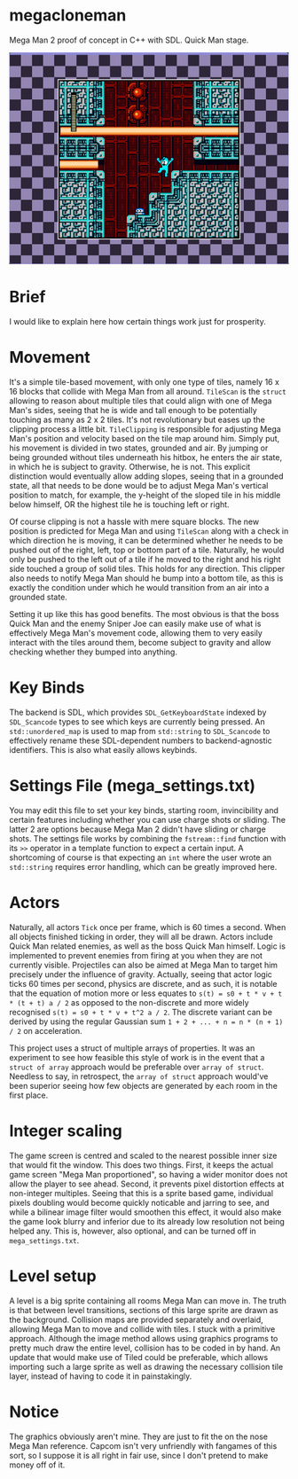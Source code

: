 # megacloneman
Mega Man 2 proof of concept in C++ with SDL. Quick Man stage.

![You're quick, man!](preview_a.png?raw=true "You're quick, man!")

# Brief
I would like to explain here how certain things work just for prosperity.

# Movement
It's a simple tile-based movement, with only one type of tiles, namely 16 x 16 blocks that collide with Mega Man from all around. `TileScan` is the `struct` allowing to reason about multiple tiles that could align with one of Mega Man's sides, seeing that he is wide and tall enough to be potentially touching as many as 2 x 2 tiles. It's not revolutionary but eases up the clipping process a little bit. `TileClipping` is responsible for adjusting Mega Man's position and velocity based on the tile map around him. Simply put, his movement is divided in two states, grounded and air. By jumping or being grounded without tiles underneath his hitbox, he enters the air state, in which he is subject to gravity. Otherwise, he is not. This explicit distinction would eventually allow adding slopes, seeing that in a grounded state, all that needs to be done would be to adjust Mega Man's vertical position to match, for example, the y-height of the sloped tile in his middle below himself, OR the highest tile he is touching left or right.

Of course clipping is not a hassle with mere square blocks. The new position is predicted for Mega Man and using `TileScan` along with a check in which direction he is moving, it can be determined whether he needs to be pushed out of the right, left, top or bottom part of a tile. Naturally, he would only be pushed to the left out of a tile if he moved to the right and his right side touched a group of solid tiles. This holds for any direction. This clipper also needs to notify Mega Man should he bump into a bottom tile, as this is exactly the condition under which he would transition from an air into a grounded state.

Setting it up like this has good benefits. The most obvious is that the boss Quick Man and the enemy Sniper Joe can easily make use of what is effectively Mega Man's movement code, allowing them to very easily interact with the tiles around them, become subject to gravity and allow checking whether they bumped into anything.

# Key Binds
The backend is SDL, which provides `SDL_GetKeyboardState` indexed by `SDL_Scancode` types to see which keys are currently being pressed. An `std::unordered_map` is used to map from `std::string` to `SDL_Scancode` to effectively rename these SDL-dependent numbers to backend-agnostic identifiers. This is also what easily allows keybinds.

# Settings File (mega_settings.txt)
You may edit this file to set your key binds, starting room, invincibility and certain features including whether you can use charge shots or sliding. The latter 2 are options because Mega Man 2 didn't have sliding or charge shots. The settings file works by combining the `fstream::find` function with its `>>` operator in a template function to expect a certain input. A shortcoming of course is that expecting an `int` where the user wrote an `std::string` requires error handling, which can be greatly improved here.

# Actors
Naturally, all actors `Tick` once per frame, which is 60 times a second. When all objects finished ticking in order, they will all be drawn. Actors include Quick Man related enemies, as well as the boss Quick Man himself. Logic is implemented to prevent enemies from firing at you when they are not currently visible. Projectiles can also be aimed at Mega Man to target him precisely under the influence of gravity. Actually, seeing that actor logic ticks 60 times per second, physics are discrete, and as such, it is notable that the equation of motion more or less equates to `s(t) = s0 + t * v + t * (t + t) a / 2` as opposed to the non-discrete and more widely recognised `s(t) = s0 + t * v + t^2 a / 2`. The discrete variant can be derived by using the regular Gaussian sum `1 + 2 + ... + n = n * (n + 1) / 2` on acceleration.

This project uses a struct of multiple arrays of properties. It was an experiment to see how feasible this style of work is in the event that a `struct of array` approach would be preferable over `array of struct`. Needless to say, in retrospect, the `array of struct` approach would've been superior seeing how few objects are generated by each room in the first place.

# Integer scaling
The game screen is centred and scaled to the nearest possible inner size that would fit the window. This does two things. First, it keeps the actual game screen "Mega Man proportioned", so having a wider monitor does not allow the player to see ahead. Second, it prevents pixel distortion effects at non-integer multiples. Seeing that this is a sprite based game, individual pixels doubling would become quickly noticable and jarring to see, and while a bilinear image filter would smoothen this effect, it would also make the game look blurry and inferior due to its already low resolution not being helped any. This is, however, also optional, and can be turned off in `mega_settings.txt`.

# Level setup
A level is a big sprite containing all rooms Mega Man can move in. The truth is that between level transitions, sections of this large sprite are drawn as the background. Collision maps are provided separately and overlaid, allowing Mega Man to move and collide with tiles. I stuck with a primitive approach. Although the image method allows using graphics programs to pretty much draw the entire level, collision has to be coded in by hand. An update that would make use of Tiled could be preferable, which allows importing such a large sprite as well as drawing the necessary collision tile layer, instead of having to code it in painstakingly.

# Notice
The graphics obviously aren't mine. They are just to fit the on the nose Mega Man reference. Capcom isn't very unfriendly with fangames of this sort, so I suppose it is all right in fair use, since I don't pretend to make money off of it.
